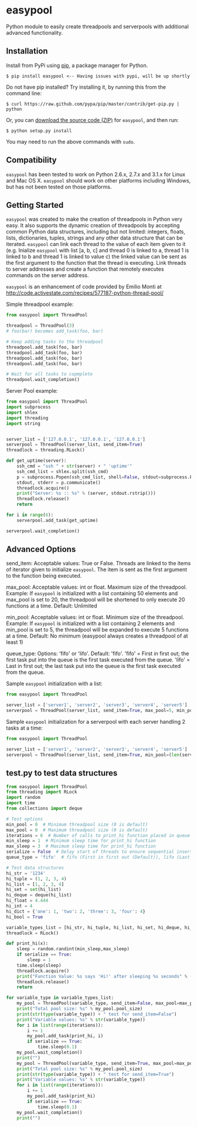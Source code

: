 easypool
========

Python module to easily create threadpools and serverpools with additional advanced functionality.

## Installation

Install from PyPi using [pip](http://www.pip-installer.org/en/latest/), a
package manager for Python.

    $ pip install easypool <-- Having issues with pypi, will be up shortly

Do not have pip installed? Try installing it, by running this from the command
line:

    $ curl https://raw.github.com/pypa/pip/master/contrib/get-pip.py | python

Or, you can [download the source code
(ZIP)](https://github.com/RobertLabonte/easypool/zipball/master "easypool
source code") for `easypool`, and then run:

    $ python setup.py install

You may need to run the above commands with `sudo`.

## Compatibility

`easypool` has been tested to work on Python 2.6.x, 2.7.x and 3.1.x for Linux and
Mac OS X.  `easypool` should work on other platforms including Windows, but has not
been tested on those platforms.

## Getting Started

`easypool` was created to make the creation of threadpools in Python very easy.  It
also supports the dynamic creation of threadpools by accepting common Python data
structures, including but not limited: integers, floats, lists, dictionaries, tuples,
strings and any other data structure that can be iterated.  `easypool` can link each
thread to the value of each item given to it (e.g. Inialize `easypool` with list
[a, b, c] and thread 0 is linked to a, thread 1 is linked to b and thread 1 is linked
to value c) the linked value can be sent as the first argument to the function that 
the thread is executing.  Link threads to server addresses and create a function 
that remotely executes commands on the server address.

`easypool` is an enhancement of code provided by Emilio Monti at 
http://code.activestate.com/recipes/577187-python-thread-pool/ 


Simple threadpool example:
```python
from easypool import ThreadPool

threadpool = ThreadPool(3)
# foo(bar) becomes add_task(foo, bar)

# Keep adding tasks to the threadpool
threadpool.add_task(foo, bar)
threadpool.add_task(foo, bar)
threadpool.add_task(foo, bar)
threadpool.add_task(foo, bar)

# Wait for all tasks to copmplete
threadpool.wait_completion()
```

Server Pool example:
```python
from easypool import ThreadPool
import subprocess
import shlex
import threading
import string


server_list = ['127.0.0.1', '127.0.0.1', '127.0.0.1']
serverpool = ThreadPool(server_list, send_item=True)
threadlock = threading.RLock()

def get_uptime(server):
    ssh_cmd = "ssh " + str(server) + " 'uptime'"
    ssh_cmd_list = shlex.split(ssh_cmd)
    p = subprocess.Popen(ssh_cmd_list, shell=False, stdout=subprocess.PIPE, stderr=subprocess.PIPE)
    stdout, stderr = p.communicate()
    threadlock.acquire()
    print("Server: %s :: %s" % (server, stdout.rstrip()))
    threadlock.release()
    return

for i in range(6):
    serverpool.add_task(get_uptime)

serverpool.wait_completion()
```

## Advanced Options

send_item:   Acceptable values: True or False.  Threads are linked to the items of iterator given to 
             initialize `easypool`.  The item is sent as the first argument to the function being executed. 

max_pool:    Acceptable values: int or float.  Maximum size of the threadpool.  Example: If `easypool` is 
             initialized with a list containing 50 elements and max_pool is set to 20, the threadpool will 
             be shortened to only execute 20 functions at a time.  Default: Unlimited

min_pool:    Acceptable values: int or float.  Minimum size of the threadpool.  Example: If `easypool` is 
             initialized with a list containing 2 elements and min_pool is set to 5, the threadpool will 
             be expanded to execute 5 functions at a time.  Default: No minimum (easypool always creates a 
             threadpool of at least 1)

queue_type:  Options: 'fifo' or 'lifo'.  Default: 'fifo'.  'fifo' = First in first out; the first task 
             put into the queue is the first task executed from the queue.  'lifo' = Last in first out;
             the last task put into the queue is the first task executed from the queue.

Sample `easypool` initialization with a list:
```python
from easypool import ThreadPool

server_list = ['server1', 'server2', 'server3', 'server4', 'server5']
serverpool = ThreadPool(server_list, send_item=True, max_pool=5, min_pool=3, queue_type=lifo)
```

Sample `easypool` initialization for a serverpool with each server handling 2 tasks at a time:
```python
from easypool import ThreadPool

server_list = ['server1', 'server2', 'server3', 'server4', 'server5']
serverpool = ThreadPool(server_list, send_item=True, min_pool=(len(server_list)*2))
```

## test.py to test data structures

```python
from easypool import ThreadPool
from threading import RLock
import random
import time
from collections import deque

# Test options
min_pool = 0  # Minimum threadpool size (0 is default)
max_pool = 0  # Maximum threadpool size (0 is default)
iterations = 6  # Number of calls to print_hi function placed in queue
min_sleep = 1  # Minimum sleep time for print_hi function
max_sleep = 3  # Maximum sleep time for print_hi function
serialize = False  # Delay start of threads to ensure sequential insertion
queue_type = 'fifo'  # fifo (First in first out (Default)), lifo (Last in first out)

# Test data structures
hi_str = '1234'
hi_tuple = (1, 2, 3, 4)
hi_list = [1, 2, 3, 4]
hi_set = set(hi_list)
hi_deque = deque(hi_list)
hi_float = 4.444
hi_int = 4
hi_dict = {'one': 1, 'two': 2, 'three': 3, 'four': 4}
hi_bool = True 

variable_types_list = [hi_str, hi_tuple, hi_list, hi_set, hi_deque, hi_float, hi_int, hi_dict, hi_bool]
threadlock = RLock()

def print_hi(x):
    sleep = random.randint(min_sleep,max_sleep)
    if serialize == True:
        sleep = 1
    time.sleep(sleep)
    threadlock.acquire()
    print("Function Value: %s says 'Hi!' after sleeping %s seconds" % (x, sleep))
    threadlock.release()
    return

for variable_type in variable_types_list:
    my_pool = ThreadPool(variable_type, send_item=False, max_pool=max_pool, min_pool=min_pool, queue_type=queue_type)
    print("Total pool size: %s" % my_pool.pool_size)
    print(str(type(variable_type)) + " test for send_item=False")
    print("Variable values: %s" % str(variable_type))
    for i in list(range(iterations)):
        i += 1
        my_pool.add_task(print_hi, i)
        if serialize == True:
            time.sleep(0.1)
    my_pool.wait_completion()
    print("")
    my_pool = ThreadPool(variable_type, send_item=True, max_pool=max_pool, min_pool=min_pool, queue_type=queue_type)
    print("Total pool size: %s" % my_pool.pool_size)
    print(str(type(variable_type)) + " test for send_item=True")
    print("Variable values: %s" % str(variable_type))
    for i in list(range(iterations)):
        i += 1
        my_pool.add_task(print_hi)
        if serialize == True:
            time.sleep(0.1)
    my_pool.wait_completion()
    print("")
```
